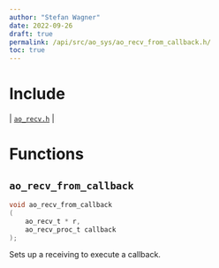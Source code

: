 ```yaml
---
author: "Stefan Wagner"
date: 2022-09-26
draft: true
permalink: /api/src/ao_sys/ao_recv_from_callback.h/
toc: true
---
```


# Include

| [`ao_recv.h`](ao_recv.h.md) |

# Functions

## `ao_recv_from_callback`

```c
void ao_recv_from_callback
(
    ao_recv_t * r, 
    ao_recv_proc_t callback
);
```

Sets up a receiving to execute a callback.
